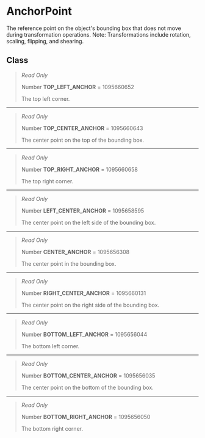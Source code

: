 # AnchorPoint
The reference point on the object's bounding box that does not move during transformation operations. Note: Transformations include rotation, scaling, flipping, and shearing.

## Class
> *Read Only* 
> 
> Number **TOP_LEFT_ANCHOR** = 1095660652
> 
> The top left corner.
*** 
> *Read Only* 
> 
> Number **TOP_CENTER_ANCHOR** = 1095660643
> 
> The center point on the top of the bounding box.
*** 
> *Read Only* 
> 
> Number **TOP_RIGHT_ANCHOR** = 1095660658
> 
> The top right corner.
*** 
> *Read Only* 
> 
> Number **LEFT_CENTER_ANCHOR** = 1095658595
> 
> The center point on the left side of the bounding box.
*** 
> *Read Only* 
> 
> Number **CENTER_ANCHOR** = 1095656308
> 
> The center point in the bounding box.
*** 
> *Read Only* 
> 
> Number **RIGHT_CENTER_ANCHOR** = 1095660131
> 
> The center point on the right side of the bounding box.
*** 
> *Read Only* 
> 
> Number **BOTTOM_LEFT_ANCHOR** = 1095656044
> 
> The bottom left corner.
*** 
> *Read Only* 
> 
> Number **BOTTOM_CENTER_ANCHOR** = 1095656035
> 
> The center point on the bottom of the bounding box.
*** 
> *Read Only* 
> 
> Number **BOTTOM_RIGHT_ANCHOR** = 1095656050
> 
> The bottom right corner.

